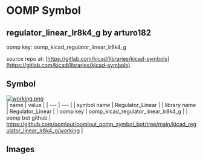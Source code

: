 # OOMP Symbol  
## regulator_linear_lr8k4_g  by arturo182  
  
oomp key: oomp_kicad_regulator_linear_lr8k4_g  
  
source repo at: [https://gitlab.com/kicad/libraries/kicad-symbols](https://gitlab.com/kicad/libraries/kicad-symbols)  
## Symbol  
  
[![working.png](working_600.png)](working.png)  
| name | value | 
| --- | --- | 
| symbol name | Regulator_Linear | 
| library name | Regulator_Linear | 
| oomp key | oomp_kicad_regulator_linear_lr8k4_g | 
| oomp bot github | https://github.com/oomlout/oomlout_oomp_symbol_bot/tree/main/kicad_regulator_linear_lr8k4_g/working | 
## Images  
